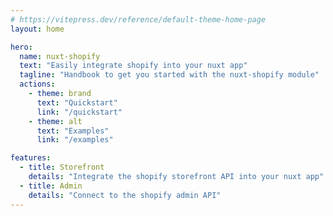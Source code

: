 ```yaml
---
# https://vitepress.dev/reference/default-theme-home-page
layout: home

hero:
  name: nuxt-shopify
  text: "Easily integrate shopify into your nuxt app"
  tagline: "Handbook to get you started with the nuxt-shopify module"
  actions:
    - theme: brand
      text: "Quickstart"
      link: "/quickstart"
    - theme: alt
      text: "Examples"
      link: "/examples"

features:
  - title: Storefront
    details: "Integrate the shopify storefront API into your nuxt app"
  - title: Admin
    details: "Connect to the shopify admin API"
---
```

